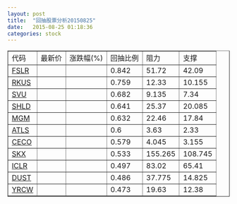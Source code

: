 ```yaml
---
layout: post
title:  "回抽股票分析20150825"
date:   2015-08-25 01:18:36
categories: stock
---
```

<script type="text/javascript">
var stockList = []
stockList.push('gb_fslr');
stockList.push('gb_rkus');
stockList.push('gb_svu');
stockList.push('gb_shld');
stockList.push('gb_mgm');
stockList.push('gb_atls');
stockList.push('gb_ceco');
stockList.push('gb_skx');
stockList.push('gb_iclr');
stockList.push('gb_dust');
stockList.push('gb_yrcw');
</script>
<table border="1">
 <tr>
 <td>代码</td>
 <td>最新价</td>
 <td>涨跌幅(%)</td>
 <td>回抽比例</td>
 <td>阻力</td>
 <td>支撑</td>
</tr>
  <tr id="fslr">
  <td><a href="http://stock.finance.sina.com.cn/usstock/quotes/FSLR.html" target="_blank">FSLR</a></td><td></td><td></td><td>0.842</td><td>51.72</td><td>42.09</td></tr>
  <tr id="rkus">
  <td><a href="http://stock.finance.sina.com.cn/usstock/quotes/RKUS.html" target="_blank">RKUS</a></td><td></td><td></td><td>0.759</td><td>12.33</td><td>10.155</td></tr>
  <tr id="svu">
  <td><a href="http://stock.finance.sina.com.cn/usstock/quotes/SVU.html" target="_blank">SVU</a></td><td></td><td></td><td>0.682</td><td>9.135</td><td>7.34</td></tr>
  <tr id="shld">
  <td><a href="http://stock.finance.sina.com.cn/usstock/quotes/SHLD.html" target="_blank">SHLD</a></td><td></td><td></td><td>0.641</td><td>25.37</td><td>20.085</td></tr>
  <tr id="mgm">
  <td><a href="http://stock.finance.sina.com.cn/usstock/quotes/MGM.html" target="_blank">MGM</a></td><td></td><td></td><td>0.632</td><td>22.46</td><td>17.84</td></tr>
  <tr id="atls">
  <td><a href="http://stock.finance.sina.com.cn/usstock/quotes/ATLS.html" target="_blank">ATLS</a></td><td></td><td></td><td>0.6</td><td>3.63</td><td>2.33</td></tr>
  <tr id="ceco">
  <td><a href="http://stock.finance.sina.com.cn/usstock/quotes/CECO.html" target="_blank">CECO</a></td><td></td><td></td><td>0.579</td><td>4.045</td><td>3.155</td></tr>
  <tr id="skx">
  <td><a href="http://stock.finance.sina.com.cn/usstock/quotes/SKX.html" target="_blank">SKX</a></td><td></td><td></td><td>0.533</td><td>155.265</td><td>108.745</td></tr>
  <tr id="iclr">
  <td><a href="http://stock.finance.sina.com.cn/usstock/quotes/ICLR.html" target="_blank">ICLR</a></td><td></td><td></td><td>0.497</td><td>83.02</td><td>65.41</td></tr>
  <tr id="dust">
  <td><a href="http://stock.finance.sina.com.cn/usstock/quotes/DUST.html" target="_blank">DUST</a></td><td></td><td></td><td>0.486</td><td>37.775</td><td>14.825</td></tr>
  <tr id="yrcw">
  <td><a href="http://stock.finance.sina.com.cn/usstock/quotes/YRCW.html" target="_blank">YRCW</a></td><td></td><td></td><td>0.473</td><td>19.63</td><td>12.38</td></tr>
</table>
